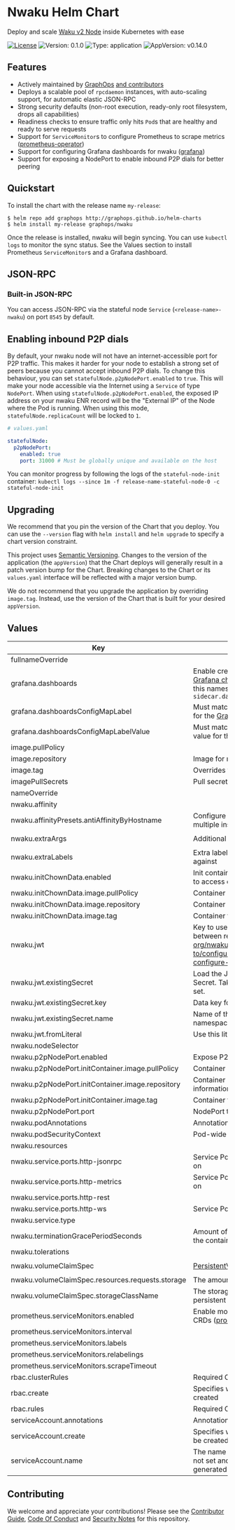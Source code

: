 # Nwaku Helm Chart

Deploy and scale [Waku v2 Node](https://github.com/waku-org/nwaku) inside Kubernetes with ease

[![License](https://img.shields.io/badge/License-Apache%202.0-blue.svg)](https://opensource.org/licenses/Apache-2.0) ![Version: 0.1.0](https://img.shields.io/badge/Version-0.1.0-informational?style=flat-square) ![Type: application](https://img.shields.io/badge/Type-application-informational?style=flat-square) ![AppVersion: v0.14.0](https://img.shields.io/badge/AppVersion-v0.14.0-informational?style=flat-square)

## Features

- Actively maintained by [GraphOps](https://graphops.xyz) [and contributors](https://github.com/graphops/helm-charts/graphs/contributors)
- Deploys a scalable pool of `rpcdaemon` instances, with auto-scaling support, for automatic elastic JSON-RPC
- Strong security defaults (non-root execution, ready-only root filesystem, drops all capabilities)
- Readiness checks to ensure traffic only hits `Pod`s that are healthy and ready to serve requests
- Support for `ServiceMonitor`s to configure Prometheus to scrape metrics ([prometheus-operator](https://github.com/prometheus-operator/prometheus-operator))
- Support for configuring Grafana dashboards for nwaku ([grafana](https://github.com/grafana/helm-charts/tree/main/charts/grafana))
- Support for exposing a NodePort to enable inbound P2P dials for better peering

## Quickstart

To install the chart with the release name `my-release`:

```console
$ helm repo add graphops http://graphops.github.io/helm-charts
$ helm install my-release graphops/nwaku
```

Once the release is installed, nwaku will begin syncing. You can use `kubectl logs` to monitor the sync status. See the Values section to install Prometheus `ServiceMonitor`s and a Grafana dashboard.

## JSON-RPC

### Built-in JSON-RPC

You can access JSON-RPC via the stateful node `Service` (`<release-name>-nwaku`) on port `8545` by default.

## Enabling inbound P2P dials

By default, your nwaku node will not have an internet-accessible port for P2P traffic. This makes it harder for your node to establish a strong set of peers because you cannot accept inbound P2P dials. To change this behaviour, you can set `statefulNode.p2pNodePort.enabled` to `true`. This will make your node accessible via the Internet using a `Service` of type `NodePort`. When using `statefulNode.p2pNodePort.enabled`, the exposed IP address on your nwaku ENR record will be the "External IP" of the Node where the Pod is running. When using this mode, `statefulNode.replicaCount` will be locked to `1`.

```yaml
# values.yaml

statefulNode:
  p2pNodePort:
    enabled: true
    port: 31000 # Must be globally unique and available on the host
```

You can monitor progress by following the logs of the `stateful-node-init` container: `kubectl logs --since 1m -f release-name-stateful-node-0 -c stateful-node-init`

## Upgrading

We recommend that you pin the version of the Chart that you deploy. You can use the `--version` flag with `helm install` and `helm upgrade` to specify a chart version constraint.

This project uses [Semantic Versioning](https://semver.org/). Changes to the version of the application (the `appVersion`) that the Chart deploys will generally result in a patch version bump for the Chart. Breaking changes to the Chart or its `values.yaml` interface will be reflected with a major version bump.

We do not recommend that you upgrade the application by overriding `image.tag`. Instead, use the version of the Chart that is built for your desired `appVersion`.

## Values

| Key | Description | Type | Default |
|-----|-------------|------|---------|
 | fullnameOverride |  | string | `""` |
 | grafana.dashboards | Enable creation of Grafana dashboards. [Grafana chart](https://github.com/grafana/helm-charts/tree/main/charts/grafana#grafana-helm-chart) must be configured to search this namespace, see `sidecar.dashboards.searchNamespace` | bool | `false` |
 | grafana.dashboardsConfigMapLabel | Must match `sidecar.dashboards.label` value for the [Grafana chart](https://github.com/grafana/helm-charts/tree/main/charts/grafana#grafana-helm-chart) | string | `"grafana_dashboard"` |
 | grafana.dashboardsConfigMapLabelValue | Must match `sidecar.dashboards.labelValue` value for the [Grafana chart](https://github.com/grafana/helm-charts/tree/main/charts/grafana#grafana-helm-chart) | string | `"1"` |
 | image.pullPolicy |  | string | `"IfNotPresent"` |
 | image.repository | Image for nwaku | string | `"statusteam/nim-waku"` |
 | image.tag | Overrides the image tag | string | Chart.appVersion |
 | imagePullSecrets | Pull secrets required to fetch the Image | list | `[]` |
 | nameOverride |  | string | `""` |
 | nwaku.affinity |  | object | `{}` |
 | nwaku.affinityPresets.antiAffinityByHostname | Configure anti-affinity rules to prevent multiple instances on the same host | bool | `true` |
 | nwaku.extraArgs | Additional CLI arguments | list | `["--dns-discovery=true","--dns-discovery-url=enrtree://AOGECG2SPND25EEFMAJ5WF3KSGJNSGV356DSTL2YVLLZWIV6SAYBM@prod.waku.nodes.status.im"]` |
 | nwaku.extraLabels | Extra labels to attach to the Pod for matching against | object | `{}` |
 | nwaku.initChownData.enabled | Init container to set the correct permissions to access data directories | bool | `true` |
 | nwaku.initChownData.image.pullPolicy | Container pull policy | string | `"IfNotPresent"` |
 | nwaku.initChownData.image.repository | Container repository | string | `"busybox"` |
 | nwaku.initChownData.image.tag | Container tag | string | `"1.34.0"` |
 | nwaku.jwt | Key to use to maintain consistent addressing between restarts https://github.com/waku-org/nwaku/blob/master/docs/operators/how-to/configure-key.md#generate-and-configure-a-node-key | object | `{"existingSecret":{"key":"","name":""},"fromLiteral":""}` |
 | nwaku.jwt.existingSecret | Load the JWT from an existing Kubernetes Secret. Takes precedence over `fromLiteral` if set. | object | `{"key":"","name":""}` |
 | nwaku.jwt.existingSecret.key | Data key for the JWT in the Secret | string | `""` |
 | nwaku.jwt.existingSecret.name | Name of the Secret resource in the same namespace | string | `""` |
 | nwaku.jwt.fromLiteral | Use this literal value for the JWT | string | `""` |
 | nwaku.nodeSelector |  | object | `{}` |
 | nwaku.p2pNodePort.enabled | Expose P2P port via NodePort | bool | `false` |
 | nwaku.p2pNodePort.initContainer.image.pullPolicy | Container pull policy | string | `"IfNotPresent"` |
 | nwaku.p2pNodePort.initContainer.image.repository | Container image to fetch nodeport information | string | `"lachlanevenson/k8s-kubectl"` |
 | nwaku.p2pNodePort.initContainer.image.tag | Container tag | string | `"v1.21.3"` |
 | nwaku.p2pNodePort.port | NodePort to be used. Must be unique. | int | `31000` |
 | nwaku.podAnnotations | Annotations for the `Pod` | object | `{}` |
 | nwaku.podSecurityContext | Pod-wide security context | object | `{"fsGroup":101337,"runAsGroup":101337,"runAsNonRoot":true,"runAsUser":101337}` |
 | nwaku.resources |  | object | `{}` |
 | nwaku.service.ports.http-jsonrpc | Service Port to expose JSON-RPC interface on | int | `8545` |
 | nwaku.service.ports.http-metrics | Service Port to expose Prometheus metrics on | int | `8008` |
 | nwaku.service.ports.http-rest |  | int | `8645` |
 | nwaku.service.ports.http-ws | Service Port to expose gRPC interface on | int | `8000` |
 | nwaku.service.type |  | string | `"ClusterIP"` |
 | nwaku.terminationGracePeriodSeconds | Amount of time to wait before force-killing the container | int | `60` |
 | nwaku.tolerations |  | list | `[]` |
 | nwaku.volumeClaimSpec | [PersistentVolumeClaimSpec](https://kubernetes.io/docs/reference/generated/kubernetes-api/v1.23/#persistentvolumeclaimspec-v1-core) for storage | object | `{"accessModes":["ReadWriteOnce"],"resources":{"requests":{"storage":"1.5Ti"}},"storageClassName":null}` |
 | nwaku.volumeClaimSpec.resources.requests.storage | The amount of disk space to provision | string | `"1.5Ti"` |
 | nwaku.volumeClaimSpec.storageClassName | The storage class to use when provisioning a persistent volume | string | `nil` |
 | prometheus.serviceMonitors.enabled | Enable monitoring by creating `ServiceMonitor` CRDs ([prometheus-operator](https://github.com/prometheus-operator/prometheus-operator)) | bool | `false` |
 | prometheus.serviceMonitors.interval |  | string | `nil` |
 | prometheus.serviceMonitors.labels |  | object | `{}` |
 | prometheus.serviceMonitors.relabelings |  | list | `[]` |
 | prometheus.serviceMonitors.scrapeTimeout |  | string | `nil` |
 | rbac.clusterRules | Required ClusterRole rules | list | See `values.yaml` |
 | rbac.create | Specifies whether RBAC resources are to be created | bool | `true` |
 | rbac.rules | Required ClusterRole rules | list | See `values.yaml` |
 | serviceAccount.annotations | Annotations to add to the service account | object | `{}` |
 | serviceAccount.create | Specifies whether a service account should be created | bool | `true` |
 | serviceAccount.name | The name of the service account to use. If not set and create is true, a name is generated using the fullname template | string | `""` |

## Contributing

We welcome and appreciate your contributions! Please see the [Contributor Guide](/CONTRIBUTING.md), [Code Of Conduct](/CODE_OF_CONDUCT.md) and [Security Notes](/SECURITY.md) for this repository.
